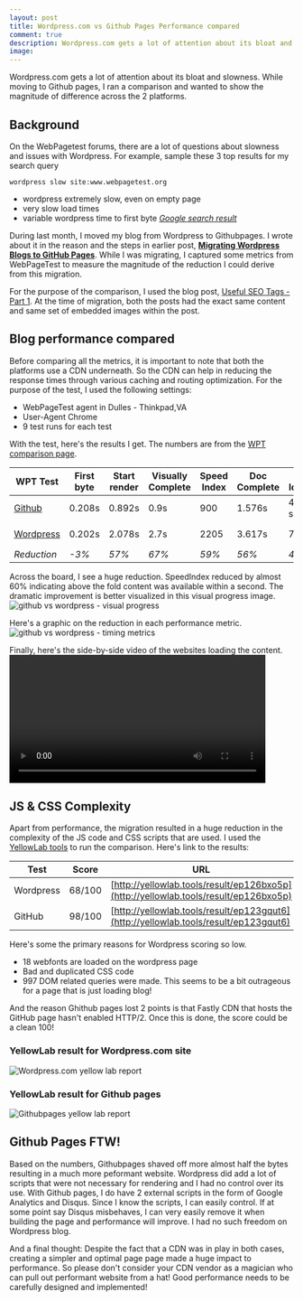 ```yaml
---
layout: post
title: Wordpress.com vs Github Pages Performance compared
comment: true
description: Wordpress.com gets a lot of attention about its bloat and slowness. While moving to Github pages, I ran a comparison and wanted to show the magnitude of difference across the 2 platforms.
image: 
---
```


Wordpress.com gets a lot of attention about its bloat and slowness. While moving to Github pages, I ran a comparison and wanted to show the magnitude of difference across the 2 platforms.

## Background
On the WebPagetest forums, there are a lot of questions about slowness and issues with Wordpress. For example, sample these 3 top results for my search query 
	
	wordpress slow site:www.webpagetest.org

* wordpress extremely slow, even on empty page
* very slow load times
* variable wordpress time to first byte
<cite><a href="https://www.google.com/webhp?sourceid=chrome-instant&rlz=1C5CHFA_enUS705US705&ion=1&espv=2&ie=UTF-8#q=wordpress+slow+site:www.webpagetest.org">Google search result</a></cite>

During last month, I moved my blog from Wordpress to Githubpages. I wrote about it in the reason and the steps in earlier post, __[Migrating Wordpress Blogs to GitHub Pages](https://akshayranganath.github.io/Migrating-Wordpress-Blogs-to-Github-Pages/)__. While I was migrating, I captured some metrics from WebPageTest to measure the magnitude of the reduction I could derive from this migration.

For the purpose of the comparison, I used the blog post, [Useful SEO Tags - Part 1](https://akshayranganath.github.io/Useful-SEO-tags-part-1/). At the time of migration, both the posts had the exact same content and same set of embedded images within the post. 

## Blog performance compared

Before comparing all the metrics, it is important to note that both the platforms use a CDN underneath. So the CDN can help in reducing the response times through various caching and routing optimization. For the purpose of the test, I used the following settings:

* WebPageTest agent in Dulles - Thinkpad,VA
* User-Agent Chrome 
* 9 test runs for each test

With the test, here's the results I get. The numbers are from the [WPT comparison page](https://www.webpagetest.org/video/compare.php?tests=170325_8H_PX2%2C170325_XY_PCF&thumbSize=200&ival=100&end=full).

| WPT Test | First byte | Start render | Visually Complete | Speed Index | Doc Complete | Fully loaded | # Req | Bytes |
| ---- | ---------- | ------------ | ----------------- | ----------- | ------------ | ------------ | ----- | ----- |
| [Github](https://www.webpagetest.org/result/170325_8H_PX2/7/details/) | 0.208s | 0.892s | 0.9s | 900 | 1.576s | 4.223 s | 44 | 569 KB |
| [Wordpress](https://www.webpagetest.org/result/170325_XY_PCF/8/details/) | 0.202s| 2.078s | 2.7s | 2205 | 3.617s | 7.876s | 84 | 1026 KB |
| _Reduction_ | _-3%_ | _57%_ | _67%_ | _59%_ | _56%_ | _46%_ | _48%_ | _45%_ | 

Across the board, I see a huge reduction. SpeedIndex reduced by almost 60% indicating above the fold content was available within a second. The dramatic improvement is better visualized in this visual progress image.
![github vs wordpress - visual progress](https://res.cloudinary.com/akshayranganath/image/upload/f_auto,q_auto/blog/github_vs_wordpress_visual_progress.png)

Here's a graphic on the reduction in each performance metric.
![github vs wordpress - timing metrics](https://res.cloudinary.com/akshayranganath/image/upload/f_auto,q_auto/blog/github_vs_wordpress_timing_metrics.png)

Finally, here's the side-by-side video of the websites loading the content.
<video width="90%" controls>
  <source src="https://res.cloudinary.com/akshayranganath/video/upload/vc_auto,q_auto/images/github_vs_wordpress_video.mp4" type="video/mp4">  
Your browser does not support the video tag.
</video>

## JS & CSS Complexity

Apart from performance, the migration resulted in a huge reduction in the complexity of the JS code and CSS scripts that are used. I used the [YellowLab tools](http://yellowlab.tools/) to run the comparison. Here's link to the results:

| Test | Score | URL |
| ---- | ----- | --- |
| Wordpress | 68/100 | [http://yellowlab.tools/result/ep126bxo5p](http://yellowlab.tools/result/ep126bxo5p) |
| GitHub | 98/100 | [http://yellowlab.tools/result/ep123gqut6](http://yellowlab.tools/result/ep123gqut6) |

Here's some the primary reasons for Wordpress scoring so low. 

* 18 webfonts are loaded on the wordpress page
* Bad and duplicated CSS code
* 997 DOM related queries were made. This seems to be a bit outrageous for a page that is just loading blog!

And the reason Ghithub pages lost 2 points is that Fastly CDN that hosts the GitHub page hasn't enabled HTTP/2. Once this is done, the score could be a clean 100!

### YellowLab result for Wordpress.com site
![Wordpress.com yellow lab report](https://res.cloudinary.com/akshayranganath/image/upload/f_auto,q_auto/blog/yellowlab_wordpress.png)

### YellowLab result for Github pages
![Githubpages yellow lab report](https://res.cloudinary.com/akshayranganath/image/upload/f_auto,q_auto/blog/yellowlab_githubpages.png)

## Github Pages FTW!
Based on the numbers, Githubpages shaved off more almost half the bytes resulting in a much more peformant website. Wordpress did add a lot of scripts that were not necessary for rendering and I had no control over its use. With Github pages, I do have 2 external scripts in the form of Google Analytics and Disqus. Since I know the scripts, I can easily control. If at some point say Disqus misbehaves, I can very easily remove it when building the page and performance will improve. I had no such freedom on Wordpress blog.

And a final thought: Despite the fact that a CDN was in play in both cases, creating a simpler and optimal page page made a huge impact to performance. So please don't consider your CDN vendor as a magician who can pull out performant website from a hat! Good performance needs to be carefully designed and implemented!

